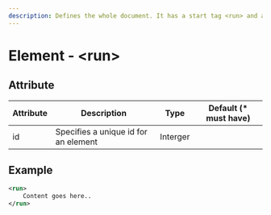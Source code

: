 ```yaml
---
description: Defines the whole document. It has a start tag <run> and an end tag </run>.
---
```


# Element - \<run>

## Attribute

| Attribute | Description                          | Type     | Default (\* must have) |
| --------- | ------------------------------------ | -------- | ---------------------- |
| id        | Specifies a unique id for an element | Interger |                        |

## Example

```xml
<run>
    Content goes here..
</run>
```
